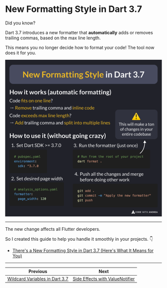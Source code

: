 # New Formatting Style in Dart 3.7

Did you know?

Dart 3.7 introduces a new formatter that **automatically** adds or removes trailing commas, based on the max line length.

This means you no longer decide how to format your code! The tool now does it for you.

![](229.png)

<!--

How it works (automatic formatting)

- Code fits on one line?
  - Remove trailing comma and inline code
- Code exceeds max line length?
  - Add trailing comma and split into multiple lines

How to use it (without going crazy)

# Set Dart SDK >= 3.7.0 in pubspec.yaml
environment:
  sdk: ^3.7.0

# Set page_width in analysis_options.yaml
formatter:
  page_width: 120

# Run from the root of your project
dart format . # This will make a ton of changes in your entire codebase

# Push all changes at once
git add .
git commit -m "Apply the new formatter"
git push

-->

---

The new change affects all Flutter developers.

So I created this guide to help you handle it smoothly in your projects. 👇

- [There's a New Formatting Style in Dart 3.7 (Here's What It Means for You)](https://codewithandrea.com/articles/new-formatting-style-dart-3-7/)

---

| Previous | Next |
| -------- | ---- |
| [Wildcard Variables in Dart 3.7](../0228-wildcard-variables-dart-3.7/index.md) | [Side Effects with ValueNotifier](../0230-side-effects-value-notifier/index.md) |

<!-- TWITTER|https://x.com/biz84/status/1890039998814261546 -->
<!-- LINKEDIN|https://www.linkedin.com/posts/andreabizzotto_did-you-know-dart-37-introduces-a-new-activity-7295806189295075329-BG1O  -->
<!-- BLUESKY|https://bsky.app/profile/codewithandrea.com/post/3li2uffje522h -->


